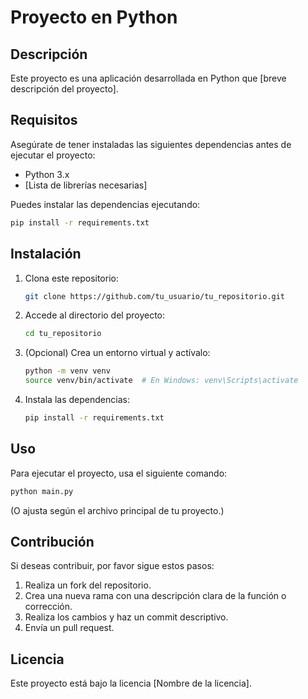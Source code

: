# Proyecto en Python

## Descripción
Este proyecto es una aplicación desarrollada en Python que [breve descripción del proyecto].

## Requisitos
Asegúrate de tener instaladas las siguientes dependencias antes de ejecutar el proyecto:

- Python 3.x
- [Lista de librerías necesarias]

Puedes instalar las dependencias ejecutando:
```bash
pip install -r requirements.txt
```

## Instalación
1. Clona este repositorio:
   ```bash
   git clone https://github.com/tu_usuario/tu_repositorio.git
   ```
2. Accede al directorio del proyecto:
   ```bash
   cd tu_repositorio
   ```
3. (Opcional) Crea un entorno virtual y actívalo:
   ```bash
   python -m venv venv
   source venv/bin/activate  # En Windows: venv\Scripts\activate
   ```
4. Instala las dependencias:
   ```bash
   pip install -r requirements.txt
   ```

## Uso
Para ejecutar el proyecto, usa el siguiente comando:
```bash
python main.py
```

(O ajusta según el archivo principal de tu proyecto.)

## Contribución
Si deseas contribuir, por favor sigue estos pasos:
1. Realiza un fork del repositorio.
2. Crea una nueva rama con una descripción clara de la función o corrección.
3. Realiza los cambios y haz un commit descriptivo.
4. Envía un pull request.

## Licencia
Este proyecto está bajo la licencia [Nombre de la licencia].

